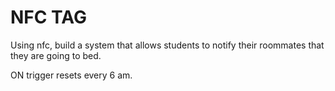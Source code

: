 # NFC TAG

Using nfc, build a system that allows students to notify their roommates that they are going to bed. 

ON trigger resets every 6 am.